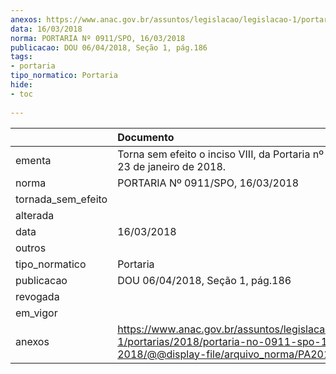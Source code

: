 ```yaml
---
anexos: https://www.anac.gov.br/assuntos/legislacao/legislacao-1/portarias/2018/portaria-no-0911-spo-16-03-2018/@@display-file/arquivo_norma/PA2018-0911.pdf
data: 16/03/2018
norma: PORTARIA Nº 0911/SPO, 16/03/2018
publicacao: DOU 06/04/2018, Seção 1, pág.186
tags:
- portaria
tipo_normatico: Portaria
hide: 
- toc 
 
---
```


|                    | Documento                                                                                                                                            |
|:-------------------|:-----------------------------------------------------------------------------------------------------------------------------------------------------|
| ementa             | Torna sem efeito o inciso VIII, da Portaria nº 239/SPO, de 23 de janeiro de 2018.                                                                    |
| norma              | PORTARIA Nº 0911/SPO, 16/03/2018                                                                                                                     |
| tornada_sem_efeito |                                                                                                                                                      |
| alterada           |                                                                                                                                                      |
| data               | 16/03/2018                                                                                                                                           |
| outros             |                                                                                                                                                      |
| tipo_normatico     | Portaria                                                                                                                                             |
| publicacao         | DOU 06/04/2018, Seção 1, pág.186                                                                                                                     |
| revogada           |                                                                                                                                                      |
| em_vigor           |                                                                                                                                                      |
| anexos             | https://www.anac.gov.br/assuntos/legislacao/legislacao-1/portarias/2018/portaria-no-0911-spo-16-03-2018/@@display-file/arquivo_norma/PA2018-0911.pdf |